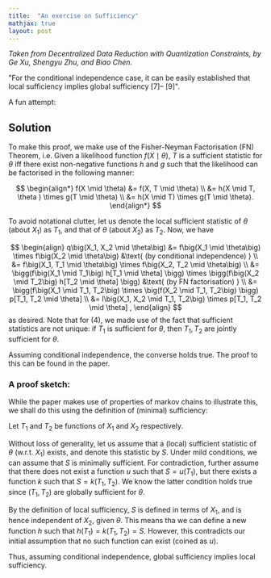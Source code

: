 ```yaml
---
title:  "An exercise on Sufficiency"
mathjax: true
layout: post
---
```


*Taken from Decentralized Data Reduction with Quantization
Constraints, by Ge Xu, Shengyu Zhu, and Biao Chen*. 

"For the conditional independence case, it can be easily established that local sufficiency implies global sufficiency [7]–
[9]". 

A fun attempt:

## Solution

To make this proof, we make use of the Fisher-Neyman Factorisation (FN) Theorem, i.e. Given a likelihood function $f(X \mid \theta)$, $T$ is a sufficient statistic for $\theta$ iff there exist non-negative functions $h$ and $g$ such that the likelihood can be factorised in the following manner:


$$
\begin{align*}
f(X \mid \theta) &= f(X, T \mid \theta) \\
&= h(X \mid T, \theta ) \times g(T \mid \theta) \\
&= h(X \mid T) \times g(T \mid \theta).
\end{align*}
$$

To avoid notational clutter, let us denote the local sufficient statistic of $\theta$ (about $X_1$) as $T_1$, and that of $\theta$ (about $X_2$) as $T_2$. Now, we have

$$
\begin{align}
q\big(X_1, X_2 \mid \theta\big) &= f\big(X_1 \mid \theta\big) \times f\big(X_2 \mid \theta\big) &\text{ (by conditional independence) } \\
&= f\big(X_1, T_1 \mid \theta\big) \times f\big(X_2, T_2  \mid \theta\big) \\
&= \bigg(f\big(X_1 \mid T_1\big) h[T_1 \mid \theta] \bigg) \times \bigg(f\big(X_2 \mid T_2\big) h[T_2 \mid \theta] \bigg) &\text{ (by FN factorisation) } \\
&= \bigg(f\big(X_1 \mid T_1, T_2\big) \times \big(f(X_2 \mid T_1, T_2\big) \bigg) p[T_1, T_2 \mid \theta] \\
&= l\big(X_1, X_2 \mid T_1, T_2\big) \times p[T_1, T_2 \mid \theta] ,
\end{align}
$$
as desired. Note that for (4), we made use of the fact that sufficient statistics are not unique: if $T_1$ is sufficient for $\theta$, then $T_1, T_2$ are jointly sufficient for $\theta$. 


Assuming conditional independence, the converse holds true. The proof to this can be found in the paper. 

### A proof sketch:

While the paper makes use of properties of markov chains to illustrate this, we shall do this using the definition of (minimal) sufficiency:

Let $T_1$ and $T_2$ be functions of $X_1$ and $X_2$ respectively.

Without loss of generality, let us assume that a (local) sufficient statistic of $\theta$ (w.r.t. $X_1$) exists, and denote this statistic by $S$. Under mild conditions, we can assume that $S$ is minimally sufficient. For contradiction, further assume that there does not exist a function $u$ such that $S = u(T_1)$, but there exists a function $k$ such that $S = k(T_1, T_2)$. We know the latter condition holds true since $(T_1, T_2)$ are globally sufficient for $\theta$.

By the definition of local sufficiency, $S$ is defined in terms of $X_1$, and is hence independent of $X_2$, given $\theta$. This means tha we can define a new function $h$ such that $h(T_1) = k(T_1, T_2) = S$. However, this contradicts our initial assumption that no such function can exist (coined as $u$). 

Thus, assuming conditional independence, global sufficiency implies local sufficiency.
